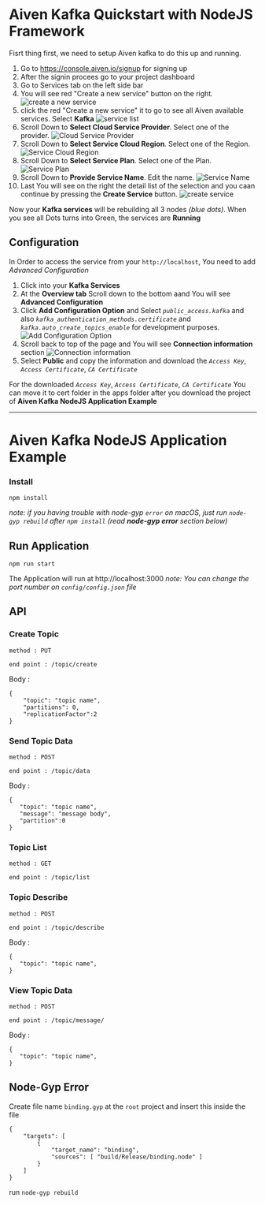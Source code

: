 # Aiven Kafka Quickstart with NodeJS Framework

Fisrt thing first, we need to setup Aiven kafka to do this up and running.

1. Go to https://console.aiven.io/signup for signing up
2. After the signin procees go to your project dashboard
3. Go to Services tab on the left side bar
4. You will see red "Create a new service" button on the right.
![create a new service](image/1.png)
5. click the red "Create a new service" it to go to see all Aiven available services. Select **Kafka**
![service list](image/2.png)
1. Scroll Down to **Select Cloud Service Provider**. Select one of the provider.
![Cloud Service Provider](image/3.png)
7. Scroll Down to **Select Service Cloud Region**. Select one of the Region.
![Service Cloud Region](image/4.png)
1. Scroll Down to **Select Service Plan**. Select one of the Plan.
![Service Plan](image/5.png)
9. Scroll Down to **Provide Service Name**. Edit the name.
![Service Name](image/6.png)
10. Last You will see on the right the detail list of the selection and you caan continue by pressing the **Create Service** button.
![create service](image/7.png)

Now your **Kafka services** will be rebuilding all 3 nodes *(blue dots)*. When you see all Dots turns into Green, the services are **Running**

## Configuration

In Order to access the service from your `http://localhost`, You need to add *Advanced Configuration*

1. Click into your **Kafka Services**
2. At the **Overview tab** Scroll down to the bottom aand You will see **Advanced Configuration** 
3. Click **Add Configuration Option** and Select *`public_access.kafka`* and also *`kafka_authentication_methods.certificate`* and *`kafka.auto_create_topics_enable`* for development purposes.
![Add Configuration Option](image/9.png)
4. Scroll back to top of the page and You will see **Connection information** section
![Connection information](image/10.png)
5. Select **Public** and copy the information and download the *`Access Key`*, *`Access Certificate`*, *`CA Certificate`* 

For the downloaded *`Access Key`*, *`Access Certificate`*, *`CA Certificate`* You can move it to cert folder in the apps folder after you download the project of **Aiven Kafka NodeJS Application Example**

---

# Aiven Kafka NodeJS Application Example

### Install
`npm install`

*note: if you having trouble with node-gyp `error` on macOS, just run `node-gyp rebuild` after `npm install` (read **node-gyp error** section below)*

## Run Application
`npm run start`

The Application will run at http://localhost:3000
*note: You can change the port number on `config/config.json` file*

## API
### Create Topic
`method : PUT`

`end point : /topic/create`

Body :
```
{
    "topic": "topic name",
    "partitions": 0,
    "replicationFactor":2
}
```

### Send Topic Data
`method : POST`

`end point : /topic/data`

Body :
```
{
   "topic": "topic name",
   "message": "message body", 
   "partition":0
}
```

### Topic List
`method : GET`

`end point : /topic/list`

### Topic Describe
`method : POST`

`end point : /topic/describe`

Body :
```
{
   "topic": "topic name",
}
```

### View Topic Data
`method : POST`

`end point : /topic/message/`

Body :
```
{
   "topic": "topic name",
}
```

## Node-Gyp Error

Create file name `binding.gyp` at the `root` project and insert this inside the file

```
{
	"targets": [
		{
			"target_name": "binding",
			"sources": [ "build/Release/binding.node" ]
		}
	]
}
```
run `node-gyp rebuild`